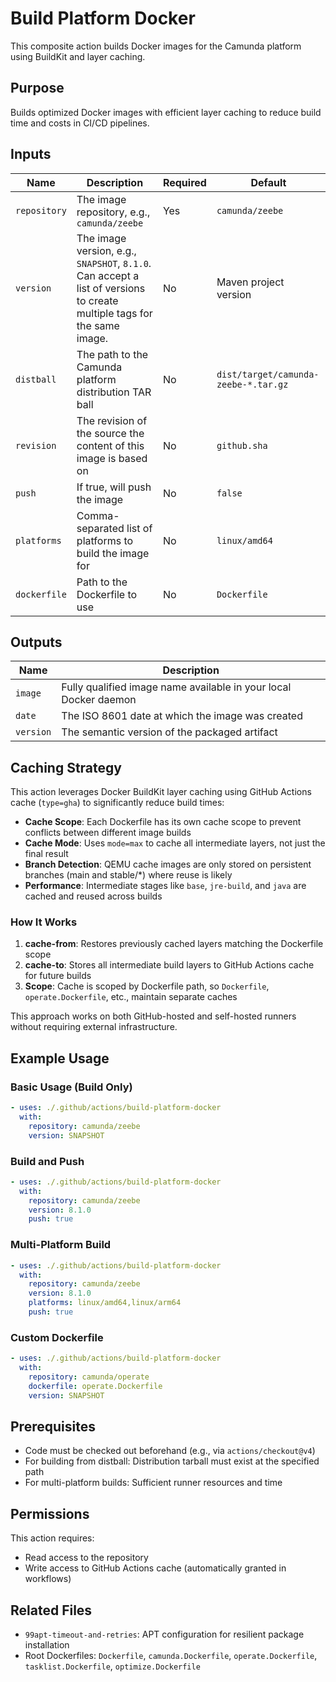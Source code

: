 # Build Platform Docker

This composite action builds Docker images for the Camunda platform using BuildKit and layer caching.

## Purpose

Builds optimized Docker images with efficient layer caching to reduce build time and costs in CI/CD pipelines.

## Inputs

| Name | Description | Required | Default |
|------|-------------|----------|---------|
| `repository` | The image repository, e.g., `camunda/zeebe` | Yes | `camunda/zeebe` |
| `version` | The image version, e.g., `SNAPSHOT`, `8.1.0`. Can accept a list of versions to create multiple tags for the same image. | No | Maven project version |
| `distball` | The path to the Camunda platform distribution TAR ball | No | `dist/target/camunda-zeebe-*.tar.gz` |
| `revision` | The revision of the source the content of this image is based on | No | `github.sha` |
| `push` | If true, will push the image | No | `false` |
| `platforms` | Comma-separated list of platforms to build the image for | No | `linux/amd64` |
| `dockerfile` | Path to the Dockerfile to use | No | `Dockerfile` |

## Outputs

| Name | Description |
|------|-------------|
| `image` | Fully qualified image name available in your local Docker daemon |
| `date` | The ISO 8601 date at which the image was created |
| `version` | The semantic version of the packaged artifact |

## Caching Strategy

This action leverages Docker BuildKit layer caching using GitHub Actions cache (`type=gha`) to significantly reduce build times:

- **Cache Scope**: Each Dockerfile has its own cache scope to prevent conflicts between different image builds
- **Cache Mode**: Uses `mode=max` to cache all intermediate layers, not just the final result
- **Branch Detection**: QEMU cache images are only stored on persistent branches (main and stable/*) where reuse is likely
- **Performance**: Intermediate stages like `base`, `jre-build`, and `java` are cached and reused across builds

### How It Works

1. **cache-from**: Restores previously cached layers matching the Dockerfile scope
2. **cache-to**: Stores all intermediate build layers to GitHub Actions cache for future builds
3. **Scope**: Cache is scoped by Dockerfile path, so `Dockerfile`, `operate.Dockerfile`, etc., maintain separate caches

This approach works on both GitHub-hosted and self-hosted runners without requiring external infrastructure.

## Example Usage

### Basic Usage (Build Only)

```yaml
- uses: ./.github/actions/build-platform-docker
  with:
    repository: camunda/zeebe
    version: SNAPSHOT
```

### Build and Push

```yaml
- uses: ./.github/actions/build-platform-docker
  with:
    repository: camunda/zeebe
    version: 8.1.0
    push: true
```

### Multi-Platform Build

```yaml
- uses: ./.github/actions/build-platform-docker
  with:
    repository: camunda/zeebe
    version: 8.1.0
    platforms: linux/amd64,linux/arm64
    push: true
```

### Custom Dockerfile

```yaml
- uses: ./.github/actions/build-platform-docker
  with:
    repository: camunda/operate
    dockerfile: operate.Dockerfile
    version: SNAPSHOT
```

## Prerequisites

- Code must be checked out beforehand (e.g., via `actions/checkout@v4`)
- For building from distball: Distribution tarball must exist at the specified path
- For multi-platform builds: Sufficient runner resources and time

## Permissions

This action requires:
- Read access to the repository
- Write access to GitHub Actions cache (automatically granted in workflows)

## Related Files

- `99apt-timeout-and-retries`: APT configuration for resilient package installation
- Root Dockerfiles: `Dockerfile`, `camunda.Dockerfile`, `operate.Dockerfile`, `tasklist.Dockerfile`, `optimize.Dockerfile`
